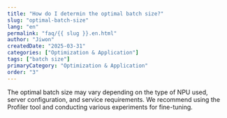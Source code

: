 ```yaml
---
title: "How do I determin the optimal batch size?"
slug: "optimal-batch-size"
lang: "en"
permalink: "faq/{{ slug }}.en.html"
author: "Jiwon"
createdDate: "2025-03-31"
categories: ["Optimization & Application"]
tags: ["batch size"]
primaryCategory: "Optimization & Application"
order: "3"
---
```

The optimal batch size may vary depending on the type of NPU used, server configuration, and service requirements.
We recommend using the Profiler tool and conducting various experiments for fine-tuning.
